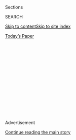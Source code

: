 <div id="app">

<div>

<div>

<div>

<div class="NYTAppHideMasthead css-1q2w90k e1suatyy0">

<div class="section css-ui9rw0 e1suatyy2">

<div class="css-eph4ug er09x8g0">

<div class="css-6n7j50">

</div>

<span class="css-1dv1kvn">Sections</span>

<div class="css-10488qs">

<span class="css-1dv1kvn">SEARCH</span>

</div>

[Skip to content](#site-content)[Skip to site
index](#site-index)

</div>

<div class="css-10698na e1huz5gh0">

</div>

</div>

<div id="masthead-bar-one" class="section hasLinks css-15hmgas e1csuq9d3">

<div class="css-uqyvli e1csuq9d0">

</div>

<div class="css-1uqjmks e1csuq9d1">

</div>

<div class="css-9e9ivx">

[](https://myaccount.nytimes3xbfgragh.onion/auth/login?response_type=cookie&client_id=vi)

</div>

<div class="css-1bvtpon e1csuq9d2">

[Today’s
Paper](https://www.nytimes3xbfgragh.onion/section/todayspaper)

</div>

</div>

</div>

</div>

<div data-aria-hidden="false">

<div id="site-content" data-role="main">

<div>

<div class="css-1aor85t" style="opacity:0.000000001;z-index:-1;visibility:hidden">

<div class="css-1hqnpie">

<div class="css-epjblv">

<span class="css-17xtcya">[Opinion](/section/opinion)</span><span class="css-x15j1o">|</span><span class="css-fwqvlz">President
Biden’s First
Day</span>

</div>

<div class="css-k008qs">

<div class="css-1iwv8en">

<span class="css-18z7m18"></span>

<div>

</div>

</div>

<span class="css-1n6z4y">https://nyti.ms/2Ws5qba</span>

<div class="css-1705lsu">

<div class="css-4xjgmj">

<div class="css-4skfbu" data-role="toolbar" data-aria-label="Social Media Share buttons, Save button, and Comments Panel with current comment count" data-testid="share-tools">

  - 
  - 
  - 
  - 
    
    <div class="css-6n7j50">
    
    </div>

  - 
  - 

</div>

</div>

</div>

</div>

</div>

</div>

<div id="NYT_TOP_BANNER_REGION" class="css-13pd83m">

</div>

<div id="top-wrapper" class="css-1sy8kpn">

<div id="top-slug" class="css-l9onyx">

Advertisement

</div>

[Continue reading the main
story](#after-top)

<div class="ad top-wrapper" style="text-align:center;height:100%;display:block;min-height:250px">

<div id="top" class="place-ad" data-position="top" data-size-key="top">

</div>

</div>

<div id="after-top">

</div>

</div>

<div>

<div class="css-v5btjw etb61u70">

<div class="css-v05ibm etb61u71">

[Opinion](/section/opinion)

</div>

</div>

<div id="sponsor-wrapper" class="css-1hyfx7x">

<div id="sponsor-slug" class="css-19vbshk">

Supported by

</div>

[Continue reading the main
story](#after-sponsor)

<div id="sponsor" class="ad sponsor-wrapper" style="text-align:center;height:100%;display:block">

</div>

<div id="after-sponsor">

</div>

</div>

<div class="css-186x18t">

</div>

<div class="css-1vkm6nb ehdk2mb0">

# President Biden’s First Day

</div>

Imagining Jan. 20, 2021.

<div class="css-18e8msd">

<div class="css-vp77d3 epjyd6m0">

<div class="css-1p10dcb ey68jwv0" data-aria-hidden="true">

[![David
Brooks](https://static01.graylady3jvrrxbe.onion/images/2018/04/03/opinion/david-brooks/david-brooks-thumbLarge-v2.png
"David Brooks")](https://www.nytimes3xbfgragh.onion/by/david-brooks)

</div>

<div class="css-1baulvz">

By [<span class="css-1baulvz last-byline" itemprop="name">David
Brooks</span>](https://www.nytimes3xbfgragh.onion/by/david-brooks)

<div class="css-8atqhb">

Opinion Columnist

</div>

</div>

</div>

  - July 16,
    2020

  - 
    
    <div class="css-4xjgmj">
    
    <div class="css-d8bdto" data-role="toolbar" data-aria-label="Social Media Share buttons, Save button, and Comments Panel with current comment count" data-testid="share-tools">
    
      - 
      - 
      - 
      - 
        
        <div class="css-6n7j50">
        
        </div>
    
      - 
      - 
    
    </div>
    
    </div>

</div>

<div class="css-79elbk" data-testid="photoviewer-wrapper">

<div class="css-z3e15g" data-testid="photoviewer-wrapper-hidden">

</div>

<div class="css-1a48zt4 ehw59r15" data-testid="photoviewer-children">

![<span class="css-cnj6d5 e1z0qqy90" itemprop="copyrightHolder"><span class="css-1ly73wi e1tej78p0">Credit...</span><span><span>Erik
S Lesser/EPA, via
Shutterstock</span></span></span>](https://static01.graylady3jvrrxbe.onion/images/2020/07/16/opinion/16brooksWeb/merlin_166241295_269bc61c-cb98-4f48-9fb4-cf7d9935716b-articleLarge.jpg?quality=75&auto=webp&disable=upscale)

</div>

</div>

</div>

<div class="section meteredContent css-1r7ky0e" name="articleBody" itemprop="articleBody">

<div class="css-1fanzo5 StoryBodyCompanionColumn">

<div class="css-53u6y8">

The first thing you’ll notice is the quiet. If Joe Biden wins this
thing, there will be no disgraceful presidential tweets and no furious
cable segments reacting to them on Inauguration Day.

Donald Trump himself may fume, but hated and alone. The opportunists who
make up his administration will abandon him. Republicans will pretend
they never heard his name. Republican politicians are not going to hang
around a guy they privately hate and who publicly destroyed their
majority.

But there will be a larger quiet, too. For two decades American politics
has centered on a bitter culture war between the white working-class
heartland and university-bred coastal elites.

Bill Clinton, Barack Obama and Hillary Clinton were all emblems of this
university class, and it was easy for the Republican media wing to gin
up resentment against them. In 2016, Trump beat Clinton among the white
working class by a crushing 28 points.

</div>

</div>

<div class="css-1fanzo5 StoryBodyCompanionColumn">

<div class="css-53u6y8">

But Biden is not an emblem of this coastal elite. His sensibility was
nurtured by his working-class family during the postwar industrial boom
of the 1950s and 1960s. He graduated from the University of Delaware in
1965 and missed the late 1960s culture war that divided a generation.

It’s very hard for conservatives to demonize Biden because he comes from
the sort of background that Trumpian conservatives celebrate. He elides
all the culture war divides. He doesn’t act superior to the
“deplorables,” because his family taught him to despise status games
of all sorts.

It will become immediately clear that in a Biden era politics will
shrink back down to normal size. It will be about government programs,
not epic wars about why my sort of people are morally superior to your
sort of people. In the Trump era a lot of people who don’t care about
government got manic about politics.

It will also become immediately clear that in a highly ideological age,
America will be led by a man who is not ideological.

This week a few of us columnist types spoke with Biden about his
economic plans. His most telling sentence was, “I’ve kind of tried to
shed the labels and focus on the nuts and bolts of this.”

</div>

</div>

<div class="css-1fanzo5 StoryBodyCompanionColumn">

<div class="css-53u6y8">

I asked him to describe the big forces that have flattened working-class
wages over the past decades. Other people would have spun grand theories
about broken capitalism or the rise of the corporate oligarchy. But
Biden pointed to two institutional failures — the way Republicans have
decentralized power and broken Washington and the way Wall Street forces
business leaders to focus obsessively on the short term.

Biden’s worldview seems to come mainly from lived experience, not a
manifesto somewhere. He has lived experience of a time when there were
good manufacturing jobs, when unions protected workers, when the less
affluent had a ladder to climb.

His economic agenda, promoted under the slogan “Build Back Better,” is
about that, not some vast effort to remake capitalism or build a
Nordic-style welfare system. The agenda is more New Deal than New Left.

In the two speeches he has delivered so far there are constant
references to our manufacturing base — infrastructure, steelworkers,
engineers, ironworkers, welders, 500,000 charging stations for electric
cars. “When I think of climate change, the word I think of is jobs,” he
declared.

The agenda pushes enormous resources toward two groups: first,
African-Americans, who have been pummeled by deindustrialization for
decades; and second, white working-class Trump voters. This looks like
an attempt to rebuild the New Deal coalition and win back the white
working class who should be a core of the Democratic base. Biden’s
populist “Buy American” messaging is just icing on that cake.

Can he pull off this manufacturing revival and this political
realignment?

I’ll be curious to see if it’s possible to create millions of
manufacturing jobs — or if technology means there’s only a need for
relatively few workers. I’ll be curious to see if he can tamp down the
Democratic media and activist wings, with their penchant for wildly
unpopular moral gestures like “defund the police” and “decriminalize the
border.”

I wonder if the economic crisis will obviate all this. With mass
unemployment the need will be to get money out the door immediately on
Day 1. Launching infrastructure projects and clean energy industries
takes a lot of time.

</div>

</div>

<div class="css-1fanzo5 StoryBodyCompanionColumn">

<div class="css-53u6y8">

But I do know that if he can win a chunk of the white working class ([44
percent of the
electorate](https://www.persuasion.community/p/demography-is-not-destiny?utm_medium=email&utm_campaign=cta),
according to Ruy Teixeira), he will realign American politics. I also
know that from that first day the Biden agenda will put the surviving
Republicans in Congress in an awful bind. Do they cooperate and work
with Biden’s infrastructure and manufacturing plans? If they oppose him
they give him a clear shot to win their voters while also inviting him
to end the filibuster.

Everybody says Biden is a moderate, and in intellectual and
temperamental terms that is true. But he has found a way to craft an
agenda that could reshape the American economy and the landscape of
American politics in fundamental ways.

Joe Biden may turn out to be what radical centrism looks like.

*The Times is committed to publishing* [*a diversity of
letters*](https://www.nytimes3xbfgragh.onion/2019/01/31/opinion/letters/letters-to-editor-new-york-times-women.html)
*to the editor. We’d like to hear what you think about this or any of
our articles. Here are some*
[*tips*](https://help.nytimes3xbfgragh.onion/hc/en-us/articles/115014925288-How-to-submit-a-letter-to-the-editor)*.
And here’s our email:*
[*letters@NYTimes.com*](mailto:letters@NYTimes.com)*.*

*Follow The New York Times Opinion section on*
[*Facebook*](https://www.facebookcorewwwi.onion/nytopinion)*,* [*Twitter
(@NYTopinion)*](http://twitter.com/NYTOpinion) *and*
[*Instagram*](https://www.instagram.com/nytopinion/)*.*

</div>

</div>

</div>

<div>

</div>

<div>

</div>

<div>

</div>

<div>

<div id="bottom-wrapper" class="css-1ede5it">

<div id="bottom-slug" class="css-l9onyx">

Advertisement

</div>

[Continue reading the main
story](#after-bottom)

<div id="bottom" class="ad bottom-wrapper" style="text-align:center;height:100%;display:block;min-height:90px">

</div>

<div id="after-bottom">

</div>

</div>

</div>

</div>

</div>

## Site Index

<div>

</div>

## Site Information Navigation

  - [© <span>2020</span> <span>The New York Times
    Company</span>](https://help.nytimes3xbfgragh.onion/hc/en-us/articles/115014792127-Copyright-notice)

<!-- end list -->

  - [NYTCo](https://www.nytco.com/)
  - [Contact
    Us](https://help.nytimes3xbfgragh.onion/hc/en-us/articles/115015385887-Contact-Us)
  - [Work with us](https://www.nytco.com/careers/)
  - [Advertise](https://nytmediakit.com/)
  - [T Brand Studio](http://www.tbrandstudio.com/)
  - [Your Ad
    Choices](https://www.nytimes3xbfgragh.onion/privacy/cookie-policy#how-do-i-manage-trackers)
  - [Privacy](https://www.nytimes3xbfgragh.onion/privacy)
  - [Terms of
    Service](https://help.nytimes3xbfgragh.onion/hc/en-us/articles/115014893428-Terms-of-service)
  - [Terms of
    Sale](https://help.nytimes3xbfgragh.onion/hc/en-us/articles/115014893968-Terms-of-sale)
  - [Site
    Map](https://spiderbites.nytimes3xbfgragh.onion)
  - [Help](https://help.nytimes3xbfgragh.onion/hc/en-us)
  - [Subscriptions](https://www.nytimes3xbfgragh.onion/subscription?campaignId=37WXW)

</div>

</div>

</div>

</div>
